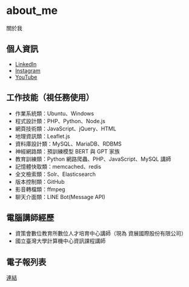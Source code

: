 # about_me
關於我

## 個人資訊
- [LinkedIn](https://darreninfo.cc/)
- [Instagram](https://www.instagram.com/darreninfo.cc/)
- [YouTube](https://www.youtube.com/channel/UCUqT6-mTPkQkCyGjlbm3IMA)

## 工作技能（視任務使用）
- 作業系統類：Ubuntu、Windows
- 程式設計類：PHP、Python、Node.js
- 網頁技術類：JavaScript、jQuery、HTML
- 地理資訊類：Leaflet.js
- 資料庫設計類：MySQL、MariaDB、RDBMS
- 神經網路類：預訓練模型 BERT 與 GPT 家族
- 教育訓練類：Python 網路爬蟲、PHP、JavaScript、MySQL 講師
- 記憶體快取類：memcached、redis
- 全文檢索類：Solr、Elasticsearch
- 版本控制類：GitHub
- 影音轉檔類：ffmpeg
- 聊天介面類：LINE Bot(Message API)

## 電腦講師經歷
- 資策會數位教育所數位人才培育中心講師（現為 資展國際股份有限公司）
- 國立臺灣大學計算機中心資訊課程講師

## 電子報列表
[連結](https://github.com/telunyang/telunyang/blob/main/NEWSLETTERS.md)
